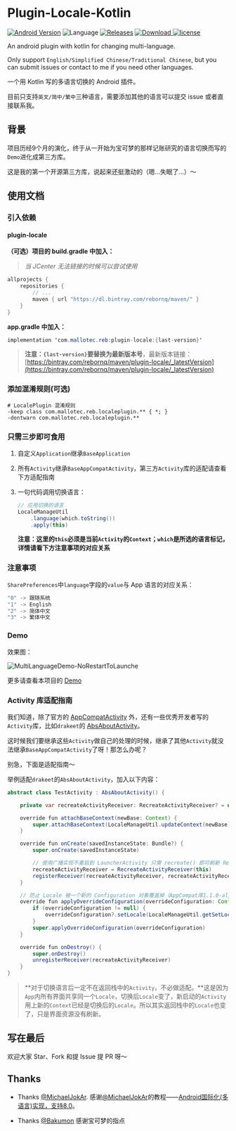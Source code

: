 # Plugin-Locale-Kotlin
[![Android Version](https://img.shields.io/badge/android-5.0%2B-brightgreen.svg)](https://bintray.com/rebornq/maven/plugin-locale) ![Language](https://img.shields.io/badge/language-kotlin-orange.svg) [![Releases](https://img.shields.io/github/release/RebornQ/Plugin-Locale-Kotlin.svg)](https://github.com/RebornQ/Plugin-Locale-Kotlin) [ ![Download](https://api.bintray.com/packages/rebornq/maven/plugin-locale/images/download.svg) ](https://bintray.com/rebornq/maven/plugin-locale/_latestVersion) [![license](https://img.shields.io/badge/license-Apache2-yellow.svg)](https://github.com/RebornQ/Plugin-Locale-Kotlin/blob/master/LICENSE)

An android plugin with kotlin for changing multi-language.

Only support `English/Simplified Chinese/Traditional Chinese`, but you can submit issues or contact to me if you need other languages.

一个用 Kotlin 写的多语言切换的 Android 插件。

目前只支持`英文/简中/繁中`三种语言，需要添加其他的语言可以提交 issue 或者直接联系我。

## 背景
项目历经9个月的演化，终于从一开始为宝可梦的那样记账研究的语言切换而写的`Demo`进化成第三方库。

这是我的第一个开源第三方库，说起来还挺激动的（嗯...失眠了...）～

## 使用文档
### 引入依赖
#### plugin-locale
**（可选）项目的 build.gradle 中加入：**
> *当 JCenter 无法链接的时候可以尝试使用*

```java
allprojects {
    repositories {
        // ...
        maven { url "https://dl.bintray.com/rebornq/maven/" }
    }
}
```

**app.gradle 中加入：**
```java
implementation 'com.mallotec.reb:plugin-locale:{last-version}'
```
> **注意：`{last-version}`要替换为最新版本号**，最新版本链接：[https://bintray.com/rebornq/maven/plugin-locale/_latestVersion](https://bintray.com/rebornq/maven/plugin-locale/_latestVersion)

### 添加混淆规则(可选)

```shell
# LocalePlugin 混淆规则
-keep class com.mallotec.reb.localeplugin.** { *; }
-dontwarn com.mallotec.reb.localeplugin.**
```
    
### 只需三步即可食用
1. 自定义`Application`继承`BaseApplication`
2. 所有`Activity`继承`BaseAppCompatActivity`，第三方`Activity`库的适配请查看下方适配指南
3. 一句代码调用切换语言：

    ```java
    // 应用切换的语言
    LocaleManageUtil
        .language(which.toString())
        .apply(this)
    ```
   **注意：这里的`this`必须是当前`Activity`的`Context`；`which`是所选的语言标记，详情请看下方注意事项的对应关系**

### 注意事项
`SharePreferences`中`language`字段的`value`与 App 语言的对应关系：

```java
"0" -> 跟随系统
"1" -> English
"2" -> 简体中文
"3" -> 繁体中文
```

### Demo
效果图：

![MultiLanguageDemo-NoRestartToLaunche](/media/MultiLanguageDemo-NoRestartToLauncher.gif)

更多请查看本项目的 [Demo](https://github.com/RebornQ/Plugin-Locale-Kotlin/tree/master/demo)

### Activity 库适配指南
我们知道，除了官方的 [AppCompatActivity](https://developer.android.com/jetpack/androidx/releases/appcompat) 外，还有一些优秀开发者写的`Activity`库，比如`drakeet`的 [AbsAboutActivity](https://github.com/PureWriter/about-page)。

这时候我们要继承这些`Activity`做自己的处理的时候，继承了其他`Activity`就没法继承`BaseAppCompatActivity`了呀！那怎么办呢？

别急，下面是适配指南～

举例适配`drakeet`的`AbsAboutActivity`，加入以下内容：
```java
abstract class TestActivity : AbsAboutActivity() {

    private var recreateActivityReceiver: RecreateActivityReceiver? = null

    override fun attachBaseContext(newBase: Context) {
        super.attachBaseContext(LocaleManageUtil.updateContext(newBase))
    }

    override fun onCreate(savedInstanceState: Bundle?) {
        super.onCreate(savedInstanceState)

        // 使用广播实现不重启到 LauncherActivity 只需 recreate() 即可刷新 Resources
        recreateActivityReceiver = RecreateActivityReceiver(this)
        registerReceiver(recreateActivityReceiver, recreateActivityReceiver!!.getDefaultIntentFilter())
    }

    // 防止 Locale 被一个新的 Configuration 对象覆盖掉（AppCompat库1.1.0-alpha03以上版本）
    override fun applyOverrideConfiguration(overrideConfiguration: Configuration?) {
        if (overrideConfiguration != null) {
            overrideConfiguration?.setLocale(LocaleManageUtil.getSetLocale())
        }
        super.applyOverrideConfiguration(overrideConfiguration)
    }

    override fun onDestroy() {
        super.onDestroy()
        unregisterReceiver(recreateActivityReceiver)
    } 
}
```

> **对于切换语言后一定不在返回栈中的`Activity`，不必做适配。**这是因为`App`内所有界面共享同一个`Locale`，切换后`Locale`变了，新启动的`Activity`用上新的`Context`已经是切换后的`Locale`。所以其实返回栈中的`Locale`也变了，只是界面资源没有刷新。

## 写在最后
欢迎大家 Star、Fork 和提 Issue 提 PR 呀～

## Thanks
- Thanks [@MichaelJokAr](https://github.com/MichaelJokAr). 感谢[@MichaelJokAr](https://github.com/MichaelJokAr)的教程——[Android国际化(多语言)实现，支持8.0](https://blog.csdn.net/a1018875550/article/details/79845949)。

- Thanks [@Bakumon](https://github.com/Bakumon) 感谢宝可梦的指点
